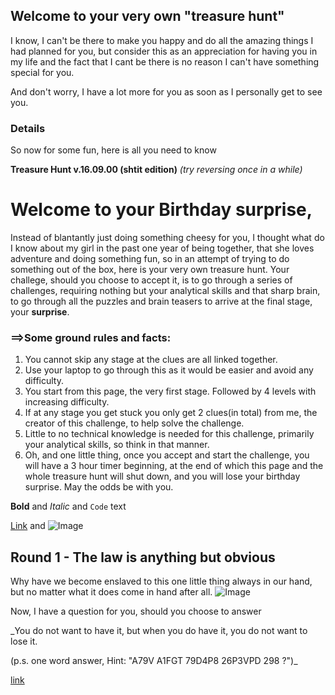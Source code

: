 ## Welcome to your very own "treasure hunt"

I know, I can't be there to make you happy and do all the amazing things I had planned for you, but consider this as an appreciation for having you in my life and the fact that I cant be there is no reason I can't have something special for you.

And don't worry, I have a lot more for you as soon as I personally get to see you.

### Details

So now for some fun, here is all you need to know

**Treasure Hunt v.16.09.00 (shtit edition)**
_(try reversing once in a while)_

# Welcome to your Birthday surprise,
Instead of blantantly just doing something cheesy for you, I thought what do I know about my girl in the past
one year of being together, that she loves adventure and doing something fun, so in an attempt of trying to 
do something out of the box, here is your very own treasure hunt.
Your challege, should you choose to accept it, is to go through a series of challenges, requiring nothing but 
your analytical skills and that sharp brain, to go through all the puzzles and brain teasers to arrive at the 
final stage, your __surprise__.

### ==>Some ground rules and facts:
1. You cannot skip any stage at the clues are all linked together.
2. Use your laptop to go through this as it would be easier and avoid any difficulty.
3. You start from this page, the very first stage. Followed by 4 levels with increasing difficulty.
4. If at any stage you get stuck you only get 2 clues(in total) from me, the creator of this challenge, to help 
   solve the challenge.
5. Little to no technical knowledge is needed for this challenge, primarily your analytical skills, so think in 
   that manner.
6. Oh, and one little thing, once you accept and start the challenge, you will have a 3 hour timer beginning, at 
   the end of which this page and the whole treasure hunt will shut down, and you will lose your birthday
   surprise. May the odds be with you.

**Bold** and _Italic_ and `Code` text

[Link](url) and ![Image](src)

## Round 1 - The law is anything but obvious
Why have we become enslaved to this one little thing always in our hand, but no matter what it does
come in hand after all.
![Image](https://github.com/mehulbhat/hunt/blob/data/crypt_round-1.png)

Now, I have a question for you, should you choose to answer

_You do not want to have it,
but when you do have it,
you do not want to lose it.

(p.s. one word answer, Hint: "A79V  A1FGT  79D4P8  26P3VPD  298 ?")_

[link]()

